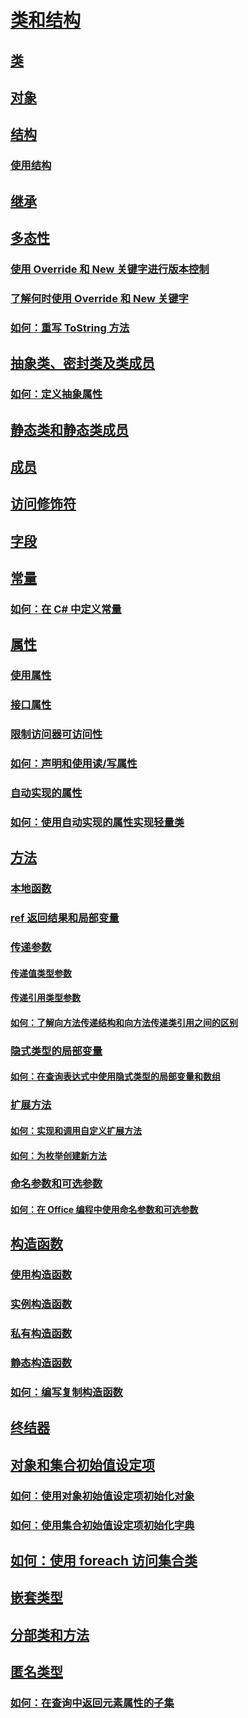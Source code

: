 # [类和结构](index.md)
## [类](classes.md)
## [对象](objects.md)
## [结构](structs.md)
### [使用结构](using-structs.md)
## [继承](inheritance.md)
## [多态性](polymorphism.md)
### [使用 Override 和 New 关键字进行版本控制](versioning-with-the-override-and-new-keywords.md)
### [了解何时使用 Override 和 New 关键字](knowing-when-to-use-override-and-new-keywords.md)
### [如何：重写 ToString 方法](how-to-override-the-tostring-method.md)
## [抽象类、密封类及类成员](abstract-and-sealed-classes-and-class-members.md)
### [如何：定义抽象属性](how-to-define-abstract-properties.md)
## [静态类和静态类成员](static-classes-and-static-class-members.md)
## [成员](members.md)
## [访问修饰符](access-modifiers.md)
## [字段](fields.md)
## [常量](constants.md)
### [如何：在 C# 中定义常量](how-to-define-constants.md)
## [属性](properties.md)
### [使用属性](using-properties.md)
### [接口属性](interface-properties.md)
### [限制访问器可访问性](restricting-accessor-accessibility.md)
### [如何：声明和使用读/写属性](how-to-declare-and-use-read-write-properties.md)
### [自动实现的属性](auto-implemented-properties.md)
### [如何：使用自动实现的属性实现轻量类](how-to-implement-a-lightweight-class-with-auto-implemented-properties.md)
## [方法](methods.md)
### [本地函数](local-functions.md)
### [ref 返回结果和局部变量](ref-returns.md)
### [传递参数](passing-parameters.md)
#### [传递值类型参数](passing-value-type-parameters.md)
#### [传递引用类型参数](passing-reference-type-parameters.md)
#### [如何：了解向方法传递结构和向方法传递类引用之间的区别](how-to-know-the-difference-passing-a-struct-and-passing-a-class-to-a-method.md)
### [隐式类型的局部变量](implicitly-typed-local-variables.md)
#### [如何：在查询表达式中使用隐式类型的局部变量和数组](how-to-use-implicitly-typed-local-variables-and-arrays-in-a-query-expression.md)
### [扩展方法](extension-methods.md)
#### [如何：实现和调用自定义扩展方法](how-to-implement-and-call-a-custom-extension-method.md)
#### [如何：为枚举创建新方法](how-to-create-a-new-method-for-an-enumeration.md)
### [命名参数和可选参数](named-and-optional-arguments.md)
#### [如何：在 Office 编程中使用命名参数和可选参数](how-to-use-named-and-optional-arguments-in-office-programming.md)
## [构造函数](constructors.md)
### [使用构造函数](using-constructors.md)
### [实例构造函数](instance-constructors.md)
### [私有构造函数](private-constructors.md)
### [静态构造函数](static-constructors.md)
### [如何：编写复制构造函数](how-to-write-a-copy-constructor.md)
## [终结器](destructors.md)
## [对象和集合初始值设定项](object-and-collection-initializers.md)
### [如何：使用对象初始值设定项初始化对象](how-to-initialize-objects-by-using-an-object-initializer.md)
### [如何：使用集合初始值设定项初始化字典](how-to-initialize-a-dictionary-with-a-collection-initializer.md)
## [如何：使用 foreach 访问集合类](how-to-access-a-collection-class-with-foreach.md)
## [嵌套类型](nested-types.md)
## [分部类和方法](partial-classes-and-methods.md)
## [匿名类型](anonymous-types.md)
### [如何：在查询中返回元素属性的子集](how-to-return-subsets-of-element-properties-in-a-query.md)
